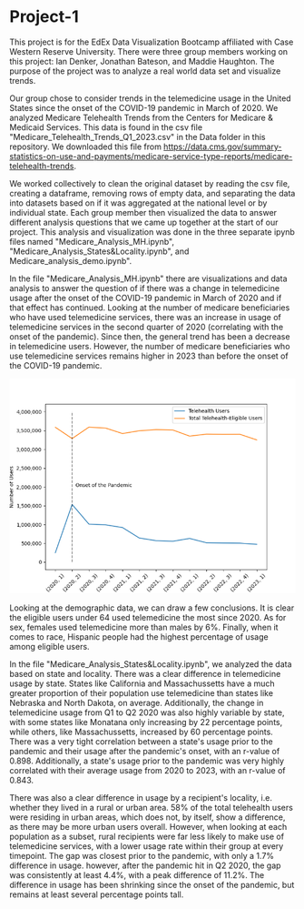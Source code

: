 # Project-1

This project is for the EdEx Data Visualization Bootcamp affiliated with Case Western Reserve University. There were three group members working on this project: Ian Denker, Jonathan Bateson, and Maddie Haughton. The purpose of the project was to analyze a real world data set and visualize trends. 

Our group chose to consider trends in the telemedicine usage in the United States since the onset of the COVID-19 pandemic in March of 2020. We analyzed Medicare Telehealth Trends from the Centers for Medicare & Medicaid Services. This data is found in the csv file "Medicare_Telehealth_Trends_Q1_2023.csv" in the Data folder in this repository. We downloaded this file from https://data.cms.gov/summary-statistics-on-use-and-payments/medicare-service-type-reports/medicare-telehealth-trends.

We worked collectively to clean the original dataset by reading the csv file, creating a dataframe, removing rows of empty data, and separating the data into datasets based on if it was aggregated at the national level or by individual state. Each group member then visualized the data to answer different analysis questions that we came up together at the start of our project. This analysis and visualization was done in the three separate ipynb files named "Medicare_Analysis_MH.ipynb", "Medicare_Analysis_States&Locality.ipynb", and Medicare_analysis_demo.ipynb".

In the file "Medicare_Analysis_MH.ipynb" there are visualizations and data analysis to answer the question of if there was a change in telemedicine usage after the onset of the COVID-19 pandemic in March of 2020 and if that effect has continued. Looking at the number of medicare beneficiaries who have used telemedicine services, there was an increase in usage of telemedicine services in the second quarter of 2020 (correlating with the onset of the pandemic). Since then, the general trend has been a decrease in telemedicine users. However, the number of medicare beneficiaries who use telemedicine services remains higher in 2023 than before the onset of the COVID-19 pandemic. 

![Alt text](https://github.com/ID216135/Project-1/blob/main/Graphs/usersLine.png)

Looking at the demographic data, we can draw a few conclusions. It is clear the eligible users under 64 used telemedicine the most since 2020. As for sex, females used telemedicine more than males by 6%. Finally, when it comes to race, Hispanic people had the highest percentage of usage among eligible users.

In the file "Medicare_Analysis_States&Locality.ipynb", we analyzed the data based on state and locality. There was a clear difference in telemedicine usage by state. States like California and Massachussetts have a much greater proportion of their population use telemedicine than states like Nebraska and North Dakota, on average. Additionally, the change in telemedicine usage from Q1 to Q2 2020 was also highly variable by state, with some states like Monatana only increasing by 22 percentage points, while others, like Massachussetts, increased by 60 percentage points. There was a very tight correlation between a state's usage prior to the pandemic and their usage after the pandemic's onset, with an r-value of 0.898. Additionally, a state's usage prior to the pandemic was very highly correlated with their average usage from 2020 to 2023, with an r-value of 0.843.

There was also a clear difference in usage by a recipient's locality, i.e. whether they lived in a rural or urban area. 58% of the total telehealth users were residing in urban areas, which does not, by itself, show a difference, as there may be more urban users overall. However, when looking at each population as a subset, rural recipients were far less likely to make use of telemedicine services, with a lower usage rate within their group at every timepoint. The gap was closest prior to the pandemic, with only a 1.7% difference in usage. however, after the pandemic hit in Q2 2020, the gap was consistently at least 4.4%, with a peak difference of 11.2%. The difference in usage has been shrinking since the onset of the pandemic, but remains at least several percentage points tall.

